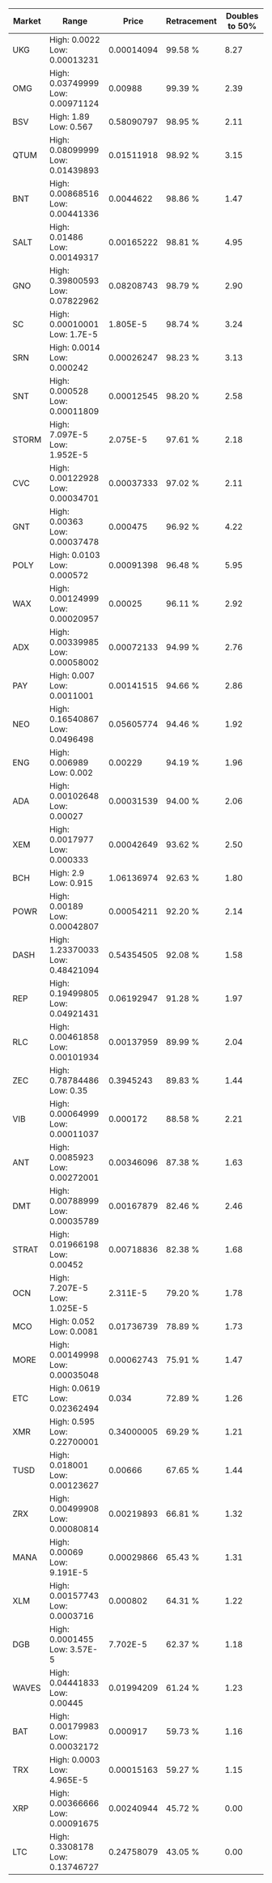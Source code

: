 | Market | Range | Price| Retracement | Doubles to 50% |
| --- | --- | --- | --- | --- |
| UKG | High: 0.0022<br />Low: 0.00013231 | 0.00014094 | 99.58 % | 8.27 |
| OMG | High: 0.03749999<br />Low: 0.00971124 | 0.00988 | 99.39 % | 2.39 |
| BSV | High: 1.89<br />Low: 0.567 | 0.58090797 | 98.95 % | 2.11 |
| QTUM | High: 0.08099999<br />Low: 0.01439893 | 0.01511918 | 98.92 % | 3.15 |
| BNT | High: 0.00868516<br />Low: 0.00441336 | 0.0044622 | 98.86 % | 1.47 |
| SALT | High: 0.01486<br />Low: 0.00149317 | 0.00165222 | 98.81 % | 4.95 |
| GNO | High: 0.39800593<br />Low: 0.07822962 | 0.08208743 | 98.79 % | 2.90 |
| SC | High: 0.00010001<br />Low: 1.7E-5 | 1.805E-5 | 98.74 % | 3.24 |
| SRN | High: 0.0014<br />Low: 0.000242 | 0.00026247 | 98.23 % | 3.13 |
| SNT | High: 0.000528<br />Low: 0.00011809 | 0.00012545 | 98.20 % | 2.58 |
| STORM | High: 7.097E-5<br />Low: 1.952E-5 | 2.075E-5 | 97.61 % | 2.18 |
| CVC | High: 0.00122928<br />Low: 0.00034701 | 0.00037333 | 97.02 % | 2.11 |
| GNT | High: 0.00363<br />Low: 0.00037478 | 0.000475 | 96.92 % | 4.22 |
| POLY | High: 0.0103<br />Low: 0.000572 | 0.00091398 | 96.48 % | 5.95 |
| WAX | High: 0.00124999<br />Low: 0.00020957 | 0.00025 | 96.11 % | 2.92 |
| ADX | High: 0.00339985<br />Low: 0.00058002 | 0.00072133 | 94.99 % | 2.76 |
| PAY | High: 0.007<br />Low: 0.0011001 | 0.00141515 | 94.66 % | 2.86 |
| NEO | High: 0.16540867<br />Low: 0.0496498 | 0.05605774 | 94.46 % | 1.92 |
| ENG | High: 0.006989<br />Low: 0.002 | 0.00229 | 94.19 % | 1.96 |
| ADA | High: 0.00102648<br />Low: 0.00027 | 0.00031539 | 94.00 % | 2.06 |
| XEM | High: 0.0017977<br />Low: 0.000333 | 0.00042649 | 93.62 % | 2.50 |
| BCH | High: 2.9<br />Low: 0.915 | 1.06136974 | 92.63 % | 1.80 |
| POWR | High: 0.00189<br />Low: 0.00042807 | 0.00054211 | 92.20 % | 2.14 |
| DASH | High: 1.23370033<br />Low: 0.48421094 | 0.54354505 | 92.08 % | 1.58 |
| REP | High: 0.19499805<br />Low: 0.04921431 | 0.06192947 | 91.28 % | 1.97 |
| RLC | High: 0.00461858<br />Low: 0.00101934 | 0.00137959 | 89.99 % | 2.04 |
| ZEC | High: 0.78784486<br />Low: 0.35 | 0.3945243 | 89.83 % | 1.44 |
| VIB | High: 0.00064999<br />Low: 0.00011037 | 0.000172 | 88.58 % | 2.21 |
| ANT | High: 0.0085923<br />Low: 0.00272001 | 0.00346096 | 87.38 % | 1.63 |
| DMT | High: 0.00788999<br />Low: 0.00035789 | 0.00167879 | 82.46 % | 2.46 |
| STRAT | High: 0.01966198<br />Low: 0.00452 | 0.00718836 | 82.38 % | 1.68 |
| OCN | High: 7.207E-5<br />Low: 1.025E-5 | 2.311E-5 | 79.20 % | 1.78 |
| MCO | High: 0.052<br />Low: 0.0081 | 0.01736739 | 78.89 % | 1.73 |
| MORE | High: 0.00149998<br />Low: 0.00035048 | 0.00062743 | 75.91 % | 1.47 |
| ETC | High: 0.0619<br />Low: 0.02362494 | 0.034 | 72.89 % | 1.26 |
| XMR | High: 0.595<br />Low: 0.22700001 | 0.34000005 | 69.29 % | 1.21 |
| TUSD | High: 0.018001<br />Low: 0.00123627 | 0.00666 | 67.65 % | 1.44 |
| ZRX | High: 0.00499908<br />Low: 0.00080814 | 0.00219893 | 66.81 % | 1.32 |
| MANA | High: 0.00069<br />Low: 9.191E-5 | 0.00029866 | 65.43 % | 1.31 |
| XLM | High: 0.00157743<br />Low: 0.0003716 | 0.000802 | 64.31 % | 1.22 |
| DGB | High: 0.0001455<br />Low: 3.57E-5 | 7.702E-5 | 62.37 % | 1.18 |
| WAVES | High: 0.04441833<br />Low: 0.00445 | 0.01994209 | 61.24 % | 1.23 |
| BAT | High: 0.00179983<br />Low: 0.00032172 | 0.000917 | 59.73 % | 1.16 |
| TRX | High: 0.0003<br />Low: 4.965E-5 | 0.00015163 | 59.27 % | 1.15 |
| XRP | High: 0.00366666<br />Low: 0.00091675 | 0.00240944 | 45.72 % | 0.00 |
| LTC | High: 0.3308178<br />Low: 0.13746727 | 0.24758079 | 43.05 % | 0.00 |
